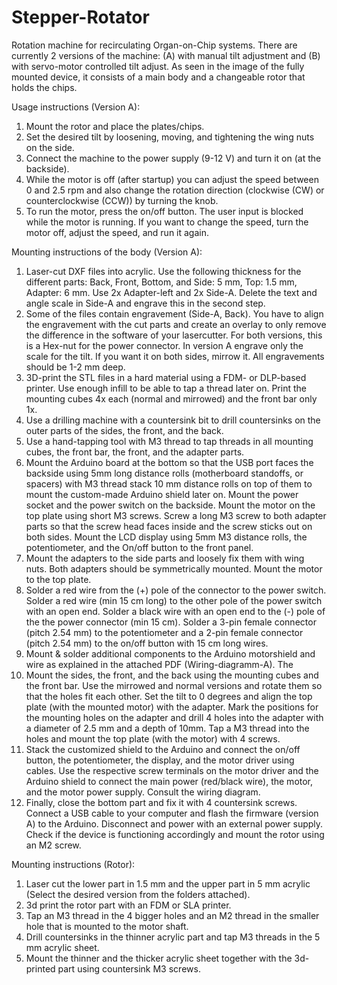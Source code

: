 # Stepper-Rotator
Rotation machine for recirculating Organ-on-Chip systems. There are currently 2 versions of the machine: (A) with manual tilt adjustment and (B) with servo-motor controlled tilt adjust. As seen in the image of the fully mounted device, it consists of a main body and a changeable rotor that holds the chips. 

Usage instructions (Version A):
1. Mount the rotor and place the plates/chips.
2. Set the desired tilt by loosening, moving, and tightening the wing nuts on the side.
3. Connect the machine to the power supply (9-12 V) and turn it on (at the backside).
4. While the motor is off (after startup) you can adjust the speed between 0 and 2.5 rpm and also change the rotation direction (clockwise (CW) or counterclockwise (CCW)) by turning the knob.
5. To run the motor, press the on/off button. The user input is blocked while the motor is running. If you want to change the speed, turn the motor off, adjust the speed, and run it again.

Mounting instructions of the body (Version A):
1. Laser-cut DXF files into acrylic. Use the following thickness for the different parts: Back, Front, Bottom, and Side: 5 mm, Top: 1.5 mm, Adapter: 6 mm. Use 2x Adapter-left and 2x Side-A. Delete the text and angle scale in Side-A and engrave this in the second step.
2. Some of the files contain engravement (Side-A, Back). You have to align the engravement with the cut parts and create an overlay to only remove the difference in the software of your lasercutter. For both versions, this is a Hex-nut for the power connector. In version A engrave only the scale for the tilt. If you want it on both sides, mirrow it. All engravements should be 1-2 mm deep.
3. 3D-print the STL files in a hard material using a FDM- or DLP-based printer. Use enough infill to be able to tap a thread later on. Print the mounting cubes 4x each (normal and mirrowed) and the front bar only 1x.
4. Use a drilling machine with a countersink bit to drill countersinks on the outer parts of the sides, the front, and the back.
5. Use a hand-tapping tool with M3 thread to tap threads in all mounting cubes, the front bar, the front, and the adapter parts.
6. Mount the Arduino board at the bottom so that the USB port faces the backside using 5mm long distance rolls (motherboard standoffs, or spacers) with M3 thread stack 10 mm distance rolls on top of them to mount the custom-made Arduino shield later on. Mount the power socket and the power switch on the backside. Mount the motor on the top plate using short M3 screws. Screw a long M3 screw to both adapter parts so that the screw head faces inside and the screw sticks out on both sides. Mount the LCD display using 5mm M3 distance rolls, the potentiometer, and the On/off button to the front panel.
7. Mount the adapters to the side parts and loosely fix them with wing nuts. Both adapters should be symmetrically mounted. Mount the motor to the top plate.
8. Solder a red wire from the (+) pole of the connector to the power switch. Solder a red wire (min 15 cm long) to the other pole of the power switch with an open end. Solder a black wire with an open end to the (-) pole of the the power connector (min 15 cm). Solder a 3-pin female connector (pitch 2.54 mm) to the potentiometer and a 2-pin female connector (pitch 2.54 mm) to the on/off button with 15 cm long wires.
9. Mount & solder additional components to the Arduino motorshield and wire as explained in the attached PDF (Wiring-diagramm-A). The 
10. Mount the sides, the front, and the back using the mounting cubes and the front bar. Use the mirrowed and normal versions and rotate them so that the holes fit each other. Set the tilt to 0 degrees and align the top plate (with the mounted motor) with the adapter. Mark the positions for the mounting holes on the adapter and drill 4 holes into the adapter with a diameter of 2.5 mm and a depth of 10mm. Tap a M3 thread into the holes and mount the top plate (with the motor) with 4 screws.
11. Stack the customized shield to the Arduino and connect the on/off button, the potentiometer, the display, and the motor driver using cables. Use the respective screw terminals on the motor driver and the Arduino shield to connect the main power (red/black wire), the motor, and the motor power supply. Consult the wiring diagram.
12. Finally, close the bottom part and fix it with 4 countersink screws. Connect a USB cable to your computer and flash the firmware (version A) to the Arduino. Disconnect and power with an external power supply. Check if the device is functioning accordingly and mount the rotor using an M2 screw.

Mounting instructions (Rotor):
1.  Laser cut the lower part in 1.5 mm and the upper part in 5 mm acrylic (Select the desired version from the folders attached).
2.  3d print the rotor part with an FDM or SLA printer.
3.  Tap an M3 thread in the 4 bigger holes and an M2 thread in the smaller hole that is mounted to the motor shaft.
4.  Drill countersinks in the thinner acrylic part and tap M3 threads in the 5 mm acrylic sheet.
5.  Mount the thinner and the thicker acrylic sheet together with the 3d-printed part using countersink M3 screws.

